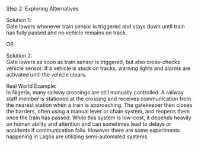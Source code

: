 Step 2: Exploring Alternatives  

Solution 1:   
Gate lowers whenever train sensor is triggered and stays down until train has fully passed and no vehicle remains on track.   

OR

Solution 2:  
Gate lowers as soon as train sensor is triggered, but also cross-checks vehicle sensor. If a vehicle is stuck on tracks, warning lights and alarms are activated until the vehicle clears.

Real World Example:  
In Nigeria, many railway crossings are still manually controlled. A railway staff member is stationed at the crossing and receives communication from the nearest station when a train is approaching. The gatekeeper then closes the barriers, often using a manual lever or chain system, and reopens them once the train has passed. While this system is low-cost, it depends heavily on human ability and attention and can sometimes lead to delays or accidents if communication fails. However there are some experiments happening in Lagos are utilizing semi-automated systems. 
